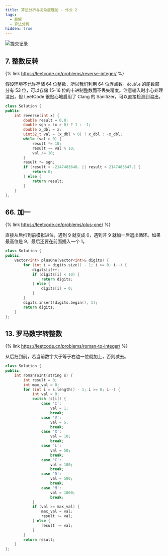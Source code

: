 ```yaml
---
title: 算法分析与复杂度理论 - 作业 2
tags:
  - 题解
  - 算法分析
hidden: true
---
```


![提交记录](https://img.duanyll.com/img/972273a0.png)

## 7. 整数反转

{% link https://leetcode.cn/problems/reverse-integer/ %}

假设环境不允许存储 64 位整数，所以我们利用 64 位浮点数。`double` 的尾数部分有 53 位，可以存储 15-16 位的十进制整数而不丢失精度。注意输入时小心处理溢出，但 LeetCode 很贴心地启用了 Clang 的 Sanitizer，可以直接检测到溢出。

```cpp
class Solution {
public:
    int reverse(int x) {
        double result = 0.0;
        double sgn = (x > 0) ? 1 : -1;
        double x_dbl = x;
        uint32_t val = (x_dbl > 0) ? x_dbl : -x_dbl;
        while (val > 0) {
            result *= 10;
            result += val % 10;
            val /= 10;
        }
        result *= sgn;
        if (result < -2147483648. || result > 2147483647.) {
            return 0;
        } else {
            return result;
        }
    }
};
```

## 66. 加一

{% link https://leetcode.cn/problems/plus-one/ %}

直接从后扫到前模拟进位，遇到 9 就变成 0，遇到非 9 就加一后退出循环。如果最高位是 9，最后还要在前面插入一个 1。

```cpp
class Solution {
public:
    vector<int> plusOne(vector<int>& digits) {
        for (int i = digits.size() - 1; i >= 0; i--) {
            digits[i]++;
            if (digits[i] < 10) {
                return digits;
            } else {
                digits[i] = 0;
            }
        }
        digits.insert(digits.begin(), 1);
        return digits;
    }
};
```

## 13. 罗马数字转整数

{% link https://leetcode.cn/problems/roman-to-integer/ %}

从后扫到前，若当前数字大于等于右边一位就加上，否则减去。

```cpp
class Solution {
public:
    int romanToInt(string s) {
        int result = 0;
        int max_val = 0;
        for (int i = s.length() - 1; i >= 0; i--) {
            int val = 0;
            switch (s[i]) {
                case 'I':
                    val = 1;
                    break;
                case 'V':
                    val = 5;
                    break;
                case 'X':
                    val = 10;
                    break;
                case 'L':
                    val = 50;
                    break;
                case 'C':
                    val = 100;
                    break;
                case 'D':
                    val = 500;
                    break;
                case 'M':
                    val = 1000;
                    break;
            }
            if (val >= max_val) {
                max_val = val;
                result += val;
            } else {
                result -= val;
            }
        }
        return result;
    }
};
```
